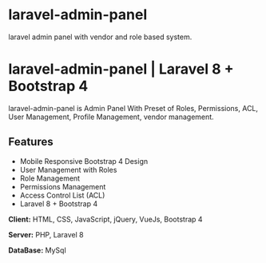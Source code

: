 # laravel-admin-panel

laravel admin panel with vendor and role based system.

# laravel-admin-panel | Laravel 8 + Bootstrap 4

laravel-admin-panel is Admin Panel With Preset of Roles, Permissions, ACL, User Management, Profile Management, vendor management.

## Features

-   Mobile Responsive Bootstrap 4 Design
-   User Management with Roles
-   Role Management
-   Permissions Management
-   Access Control List (ACL)
-   Laravel 8 + Bootstrap 4

**Client:** HTML, CSS, JavaScript, jQuery, VueJs, Bootstrap 4

**Server:** PHP, Laravel 8

**DataBase:** MySql
